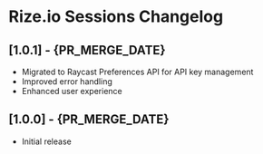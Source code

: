 # Rize.io Sessions Changelog

## [1.0.1] - {PR_MERGE_DATE}
- Migrated to Raycast Preferences API for API key management
- Improved error handling
- Enhanced user experience

## [1.0.0] - {PR_MERGE_DATE}
- Initial release
